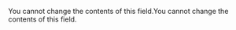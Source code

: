 <span data-ttu-id="b2a70-101">You cannot change the contents of this field.</span><span class="sxs-lookup"><span data-stu-id="b2a70-101">You cannot change the contents of this field.</span></span>

